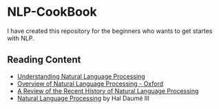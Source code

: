 # NLP-CookBook
I have created this repository for the beginners who wants to get startes with NLP.

## Reading Content
- [Understanding Natural Language Processing](https://www.analyticsvidhya.com/blog/2017/01/ultimate-guide-to-understand-implement-natural-language-processing-codes-in-python/)
- [Overview of Natural Language Processing - Oxford](https://academic.oup.com/jamia/article/18/5/544/829676)
- [A Review of the Recent History of Natural Language Processing](http://blog.aylien.com/a-review-of-the-recent-history-of-natural-language-processing/)
- [Natural Language Processing](https://nlpers.blogspot.com/) by Hal Daumé III
